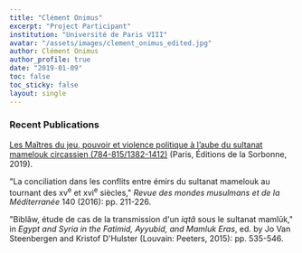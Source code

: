 ```yaml
---
title: "Clément Onimus"
excerpt: "Project Participant"
institution: "Université de Paris VIII"
avatar: "/assets/images/clement_onimus_edited.jpg"
author: Clément Onimus
author_profile: true
date: "2019-01-09"
toc: false
toc_sticky: false
layout: single
---
```


### Recent Publications

<a href="https://books.openedition.org/psorbonne/39477">Les Maîtres du jeu, pouvoir et violence politique à l’aube du sultanat mamelouk circassien (784-815/1382-1412)</a> (Paris, Éditions de la Sorbonne, 2019).

"La conciliation dans les conflits entre émirs du sultanat mamelouk au tournant des xv<sup>e</sup> et xvi<sup>e</sup> siècles," *Revue des mondes musulmans et de la Méditerranée* 140 (2016): pp. 211-226.

"Biblâw, étude de cas de la transmission d'un *iqtâ* sous le sultanat mamlūk," in *Egypt and Syria in the Fatimid, Ayyubid, and Mamluk Eras*, ed. by Jo Van Steenbergen and Kristof D'Hulster (Louvain: Peeters, 2015): pp. 535-546.

